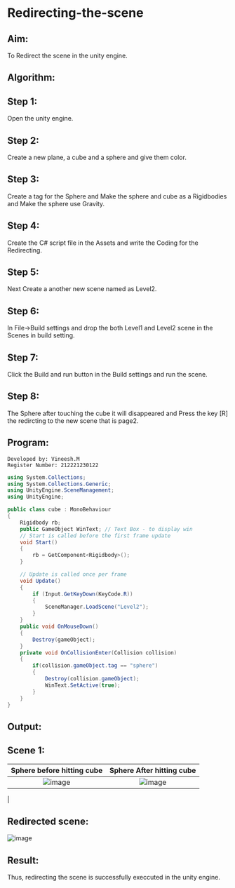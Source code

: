# Redirecting-the-scene

## Aim:
To Redirect the scene in the unity engine.


## Algorithm:
## Step 1:
Open the unity engine.

## Step 2:
Create a new plane, a cube and a sphere and give them color.

## Step 3:
Create a tag for the Sphere and Make the sphere and cube as a Rigidbodies and Make the sphere use Gravity.

## Step 4:
Create the C# script file in the Assets and write the Coding for the Redirecting.

## Step 5:
Next Create a another new scene named as Level2.

## Step 6:
In File->Build settings and drop the both Level1 and Level2 scene in the Scenes in build setting.

## Step 7:
Click the Build and run button in the Build settings and run the scene.

## Step 8:
The Sphere after touching the cube it will disappeared and Press the key [R] the redircting to the new scene that is page2.

## Program:
```
Developed by: Vineesh.M
Register Number: 212221230122
```
```cs
using System.Collections;
using System.Collections.Generic;
using UnityEngine.SceneManagement;
using UnityEngine;

public class cube : MonoBehaviour
{
    Rigidbody rb;
    public GameObject WinText; // Text Box - to display win
    // Start is called before the first frame update
    void Start()
    {
        rb = GetComponent<Rigidbody>();
    }

    // Update is called once per frame
    void Update()
    {
        if (Input.GetKeyDown(KeyCode.R))
        {
            SceneManager.LoadScene("Level2");
        }        
    }
    public void OnMouseDown()
    {
        Destroy(gameObject);
    }
    private void OnCollisionEnter(Collision collision)
    {
        if(collision.gameObject.tag == "sphere")
        {
            Destroy(collision.gameObject);
            WinText.SetActive(true);
        }
    }
}
```

## Output:
## Scene 1:
|Sphere before hitting cube|Sphere After hitting cube|
|:-:|:-:|
|![image](https://github.com/Vineesh-AI-DS/Redirecting-the-scene/assets/93427254/7f3e78b1-babe-4842-9b14-1db9fac386f6)|![image](https://github.com/Vineesh-AI-DS/Redirecting-the-scene/assets/93427254/c9616b9c-5308-4326-9230-1448297fe7a3)
|
## Redirected scene:
![image](https://github.com/Vineesh-AI-DS/Redirecting-the-scene/assets/93427254/a271b6bb-addd-46ef-a113-c3a3b8d7b274)


## Result:
Thus, redirecting the scene is successfully execcuted in the unity engine.
